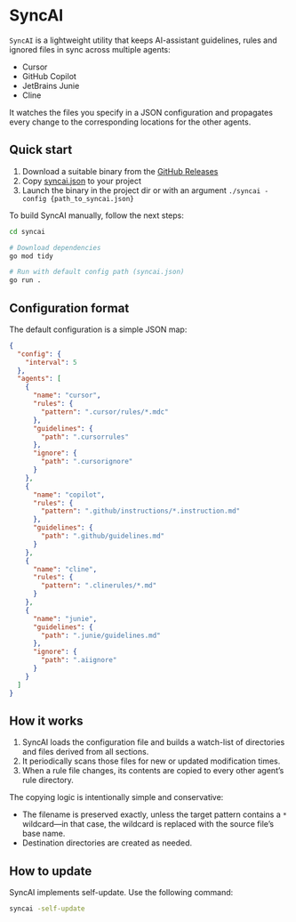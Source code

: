 # SyncAI

`SyncAI` is a lightweight utility that keeps AI-assistant guidelines, rules and ignored files in sync across multiple agents:

* Cursor
* GitHub Copilot
* JetBrains Junie
* Cline

It watches the files you specify in a JSON configuration and propagates every change to the corresponding locations for the other agents.

## Quick start

1. Download a suitable binary from the [GitHub Releases](https://github.com/flowmitry/syncai/releases)
2. Copy [syncai.json](syncai.json) to your project
3. Launch the binary in the project dir or with an argument `./syncai -config {path_to_syncai.json}`


To build SyncAI manually, follow the next steps:

```bash
cd syncai

# Download dependencies
go mod tidy

# Run with default config path (syncai.json)
go run .
```

## Configuration format

The default configuration is a simple JSON map:

```json
{
  "config": {
    "interval": 5
  },
  "agents": [
    {
      "name": "cursor",
      "rules": {
        "pattern": ".cursor/rules/*.mdc"
      },
      "guidelines": {
        "path": ".cursorrules"
      },
      "ignore": {
        "path": ".cursorignore"
      }
    },
    {
      "name": "copilot",
      "rules": {
        "pattern": ".github/instructions/*.instruction.md"
      },
      "guidelines": {
        "path": ".github/guidelines.md"
      }
    },
    {
      "name": "cline",
      "rules": {
        "pattern": ".clinerules/*.md"
      }
    },
    {
      "name": "junie",
      "guidelines": {
        "path": ".junie/guidelines.md"
      },
      "ignore": {
        "path": ".aiignore"
      }
    }
  ]
}
```

## How it works

1. SyncAI loads the configuration file and builds a watch-list of directories and files derived from all sections.
2. It periodically scans those files for new or updated modification times.
3. When a rule file changes, its contents are copied to every other agent’s rule directory.

The copying logic is intentionally simple and conservative:

* The filename is preserved exactly, unless the target pattern contains a `*` wildcard—in that case, the wildcard is replaced with the source file’s base name.
* Destination directories are created as needed.

## How to update

SyncAI implements self-update. Use the following command:

```bash
syncai -self-update
```

